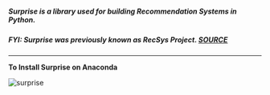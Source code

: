 ##### Surprise is a library used for building Recommendation Systems in Python.
##### FYI: **Surprise** was previously known as **RecSys Project**. [SOURCE](https://github.com/NicolasHug/RecSys)

<hr>

**To Install Surprise on Anaconda**

![surprise](https://user-images.githubusercontent.com/689226/49697395-e3eae880-fbdc-11e8-8c8c-702dc46e61b7.jpg)
